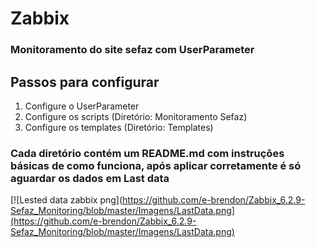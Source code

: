 # Zabbix
### Monitoramento do site sefaz com UserParameter
## Passos para configurar
1. Configure o UserParameter
2. Configure os scripts (Diretório: Monitoramento Sefaz)
3. Configure os templates (Diretório: Templates)
### Cada diretório contém um README.md com instruções básicas de como funciona, após aplicar corretamente é só aguardar os dados em Last data
[![Lested data zabbix png](https://github.com/e-brendon/Zabbix_6.2.9-Sefaz_Monitoring/blob/master/Imagens/LastData.png](https://github.com/e-brendon/Zabbix_6.2.9-Sefaz_Monitoring/blob/master/Imagens/LastData.png)
